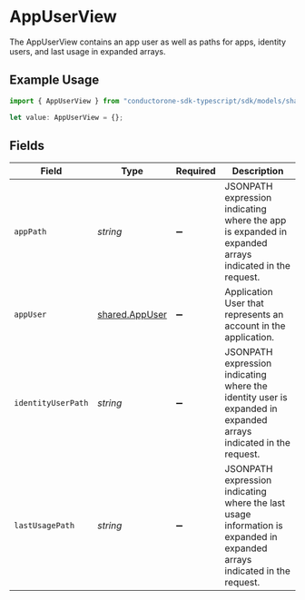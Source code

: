 # AppUserView

The AppUserView contains an app user as well as paths for apps, identity users, and last usage in expanded arrays.

## Example Usage

```typescript
import { AppUserView } from "conductorone-sdk-typescript/sdk/models/shared";

let value: AppUserView = {};
```

## Fields

| Field                                                                                                                    | Type                                                                                                                     | Required                                                                                                                 | Description                                                                                                              |
| ------------------------------------------------------------------------------------------------------------------------ | ------------------------------------------------------------------------------------------------------------------------ | ------------------------------------------------------------------------------------------------------------------------ | ------------------------------------------------------------------------------------------------------------------------ |
| `appPath`                                                                                                                | *string*                                                                                                                 | :heavy_minus_sign:                                                                                                       | JSONPATH expression indicating where the app is expanded in expanded arrays indicated in the request.                    |
| `appUser`                                                                                                                | [shared.AppUser](../../../sdk/models/shared/appuser.md)                                                                  | :heavy_minus_sign:                                                                                                       | Application User that represents an account in the application.                                                          |
| `identityUserPath`                                                                                                       | *string*                                                                                                                 | :heavy_minus_sign:                                                                                                       | JSONPATH expression indicating where the identity user is expanded in expanded arrays indicated in the request.          |
| `lastUsagePath`                                                                                                          | *string*                                                                                                                 | :heavy_minus_sign:                                                                                                       | JSONPATH expression indicating where the last usage information is expanded in expanded arrays indicated in the request. |